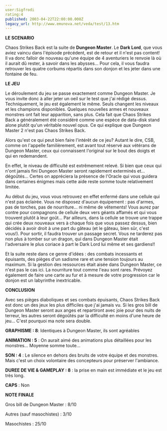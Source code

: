 ```yaml
---
user:Sigfrodi
rating:4
published: 2003-04-22T22:00:00.000Z
legacy_url: http://www.emunova.net/veda/test/13.htm
---
```

**LE SCENARIO**  

  

Chaos Strikes Back est la suite de **Dungeon Master**. Le **Dark Lord**, que vous aviez vaincu dans l'épisode précédent, est de retour et il n'est pas content! Il va donc falloir de nouveau qu'une équipe de 4 aventuriers le renvoie là où il aurait dû rester, à savoir dans les abysses... Pour cela, il vous faudra retrouver les quatre corbums répartis dans son donjon et les jeter dans une fontaine de feu.  

  

**LE JEU**  

  

Le déroulement du jeu se passe exactement comme Dungeon Master. Je vous invite donc à aller jeter un oeil sur le test que j'ai rédigé dessus. Techniquement, le jeu est également le même. Seuls changent les niveaux et les champions disponibles. Quelques nouvelles armes et nouveaux monstres ont fait leur apparition, sans plus. Cela fait que Chaos Strikes Back a généralement été considéré comme une espèce de data-disk stand alone plutôt qu'un véritable nouvel opus. Ce qui explique que Dungeon Master 2 n'est pas Chaos Strikes Back.  

  

Alors qu'est ce qui peut bien faire l'intérêt de ce jeu? Autant le dire, CSB, comme on l'appelle familièrement, est avant tout réservé aux vétérans de Dungeon Master, ceux qui connaissent l'original sur le bout des doigts et qui en redemandent.  

  

En effet, le niveau de difficulté est extrêmement relevé. Si bien que ceux qui n'ont jamais fini Dungeon Master seront rapidement exterminés et... dégoûtés... Certes on appréciera la présence de l'Oracle qui vous guidera dans certaines énigmes mais cette aide reste somme toute relativement limitée.  

  

Au début du jeu, vous vous retrouvez en effet enfermé dans une cellule qui n'est pas éclairée. Vous ne disposez d'aucun équipement : pas d'armes, pas de torches, pas de nourriture... ni même de vêtements! Vous aurez par contre pour compagnons de cellule deux vers géants affamés et qui vous trouvent plutôt à leur goût... Par ailleurs, dans la cellule se trouve une trappe qui crée deux nouveaux vers à chaque fois que vous passez dessus, bien décidés à avoir droit à une part du gâteau (et le gâteau, bien sûr, c'est vous!). Pour sortir, il faudra trouver un passage secret. Vous ne tarderez pas non plus à tomber sur un dragon, qui dans Dungeon Master était l'adversaire le plus coriace à part le Dark Lord lui même et ses gardiens!!  

  

Et la suite reste dans ce genre d'idées : des combats incessants et épuisants, des pièges d'un sadisme rare et une tension toujours au maximum. Si la gestion des ressources était aisée dans Dungeon Master, ce n'est pas le cas ici. La nourriture tout comme l'eau sont rares. Prévoyez également de faire une carte au fur et à mesure de votre progression car le donjon est un labyrinthe inextricable.  

  

**CONCLUSION**  

  

Avec ses pièges diaboliques et ses combats épuisants, Chaos Strikes Back est donc un des jeux les plus difficiles que j'ai jamais vu. Si les gros bill de Dungeon Master seront aux anges et repartiront avec joie pour des nuits de terreur, les autres seront dégoûtés par la difficulté en moins d'une heure de jeu... C'est pourquoi ma note sera double.  

  

**GRAPHISME : 8**: Identiques à Dungeon Master, ils sont agréables  

**ANIMATION : 5** : On aurait aimé des animations plus détaillées pour les monstres... Moyenne somme toute...  

**SON : 4** : Le silence en dehors des bruits de votre équipe et des monstres. Mais c'est un choix volontaire des concepteurs pour préserver l'ambiance.  

**DUREE DE VIE & GAMEPLAY : 8** : la prise en main est immédiate et le jeu est très long.  

  

**CAPS** : Non  

  

**NOTE FINALE**  

Gros bill de Dungeon Master : 8/10  

Autres (sauf masochistes) : 3/10  

Masochistes : 25/10